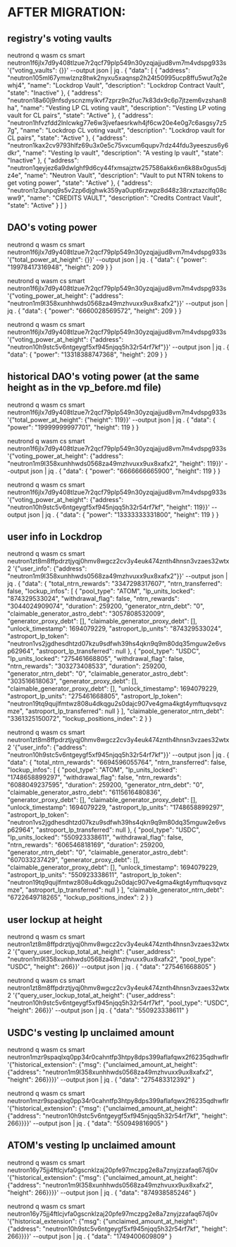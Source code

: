 # AFTER MIGRATION:

## registry's voting vaults

neutrond q wasm cs smart neutron1f6jlx7d9y408tlzue7r2qcf79plp549n30yzqjajjud8vm7m4vdspg933s '{"voting_vaults": {}}' --output json | jq .
{
  "data": [
    {
      "address": "neutron105ml67ymwlznz8twk2nyxu5xaqnsp2h24t50995ucp8ffu5wut7q2ewhj4",
      "name": "Lockdrop Vault",
      "description": "Lockdrop Contract Vault",
      "state": "Inactive"
    },
    {
      "address": "neutron18a60j9nfsdyscnzmylkvf7zprz9n2fuc7k83dx9c6p7jtzem6vzshan8ha",
      "name": "Vesting LP CL voting vault",
      "description": "Vesting LP voting vault for CL pairs",
      "state": "Active"
    },
    {
      "address": "neutron1hfvzfdd2lnlcwkg77e6w3jvefaesrkwh4jf6cw20e4e0g7c6asgsy7z57g",
      "name": "Lockdrop CL voting vault",
      "description": "Lockdrop vault for CL pairs",
      "state": "Active"
    },
    {
      "address": "neutron1kax2cv9793hlfz69u3x0e5c75vxcum6qupv7rdz44fdu3yeeszus6y6dkr",
      "name": "Vesting lp vault",
      "description": "A vesting lp vault",
      "state": "Inactive"
    },
    {
      "address": "neutron1qeyjez6a9dwlghf9d6cy44fxmsajztw257586akk6xn6k88x0gus5djz4e",
      "name": "Neutron Vault",
      "description": "Vault to put NTRN tokens to get voting power",
      "state": "Active"
    },
    {
      "address": "neutron1z3unpq9s5v2zp6djghwk359ya0upt6rzwpz8d48z38rxztazclfq08cww9",
      "name": "CREDITS VAULT",
      "description": "Credits Contract Vault",
      "state": "Active"
    }
  ]
}

## DAO's voting power

neutrond q wasm cs smart neutron1f6jlx7d9y408tlzue7r2qcf79plp549n30yzqjajjud8vm7m4vdspg933s '{"total_power_at_height": {}}' --output json | jq .
{
  "data": {
    "power": "19978417316948",
    "height": 209
  }
}

neutrond q wasm cs smart neutron1f6jlx7d9y408tlzue7r2qcf79plp549n30yzqjajjud8vm7m4vdspg933s '{"voting_power_at_height": {"address": "neutron1m9l358xunhhwds0568za49mzhvuxx9ux8xafx2"}}' --output json | jq .
{
  "data": {
    "power": "6660028569572",
    "height": 209
  }
}

neutrond q wasm cs smart neutron1f6jlx7d9y408tlzue7r2qcf79plp549n30yzqjajjud8vm7m4vdspg933s '{"voting_power_at_height": {"address": "neutron10h9stc5v6ntgeygf5xf945njqq5h32r54rf7kf"}}' --output json | jq .
{
  "data": {
    "power": "13318388747368",
    "height": 209
  }
}

## historical DAO's voting power (at the same height as in the vp_before.md file)

neutrond q wasm cs smart neutron1f6jlx7d9y408tlzue7r2qcf79plp549n30yzqjajjud8vm7m4vdspg933s '{"total_power_at_height": {"height": 119}}' --output json | jq .
{
  "data": {
    "power": "19999999997701",
    "height": 119
  }
}

neutrond q wasm cs smart neutron1f6jlx7d9y408tlzue7r2qcf79plp549n30yzqjajjud8vm7m4vdspg933s '{"voting_power_at_height": {"address": "neutron1m9l358xunhhwds0568za49mzhvuxx9ux8xafx2", "height": 119}}' --output json | jq .
{
  "data": {
    "power": "6666666665900",
    "height": 119
  }
}

neutrond q wasm cs smart neutron1f6jlx7d9y408tlzue7r2qcf79plp549n30yzqjajjud8vm7m4vdspg933s '{"voting_power_at_height": {"address": "neutron10h9stc5v6ntgeygf5xf945njqq5h32r54rf7kf", "height": 119}}' --output json | jq .
{
  "data": {
    "power": "13333333331800",
    "height": 119
  }
}

## user info in Lockdrop

neutrond q wasm cs smart neutron1zt8m8ffpdrztjyqj0hmv8wgcz2cv3y4euk474znth4hnsn3vzaes32wtx2 '{"user_info": {"address": "neutron1m9l358xunhhwds0568za49mzhvuxx9ux8xafx2"}}' --output json | jq .
{
  "data": {
    "total_ntrn_rewards": "3347298317607",
    "ntrn_transferred": false,
    "lockup_infos": [
      {
        "pool_type": "ATOM",
        "lp_units_locked": "874329533024",
        "withdrawal_flag": false,
        "ntrn_rewards": "3044024909074",
        "duration": 259200,
        "generator_ntrn_debt": "0",
        "claimable_generator_astro_debt": "3057808532009",
        "generator_proxy_debt": [],
        "claimable_generator_proxy_debt": [],
        "unlock_timestamp": 1694079229,
        "astroport_lp_units": "874329533024",
        "astroport_lp_token": "neutron1vs2jgdhesdhtzd07kzu9sdfwh39hs4qkn9q9m80dq35mguw2e6vsp62964",
        "astroport_lp_transferred": null
      },
      {
        "pool_type": "USDC",
        "lp_units_locked": "275461668805",
        "withdrawal_flag": false,
        "ntrn_rewards": "303273408533",
        "duration": 259200,
        "generator_ntrn_debt": "0",
        "claimable_generator_astro_debt": "303516618063",
        "generator_proxy_debt": [],
        "claimable_generator_proxy_debt": [],
        "unlock_timestamp": 1694079229,
        "astroport_lp_units": "275461668805",
        "astroport_lp_token": "neutron19tq9qujlfmtwz808u4dkqgu2s0dajc907ve4gma4kgt4ymftuqvsqvzmze",
        "astroport_lp_transferred": null
      }
    ],
    "claimable_generator_ntrn_debt": "3361325150072",
    "lockup_positions_index": 2
  }
}

neutrond q wasm cs smart neutron1zt8m8ffpdrztjyqj0hmv8wgcz2cv3y4euk474znth4hnsn3vzaes32wtx2 '{"user_info": {"address": "neutron10h9stc5v6ntgeygf5xf945njqq5h32r54rf7kf"}}' --output json | jq .
{
  "data": {
    "total_ntrn_rewards": "6694596055764",
    "ntrn_transferred": false,
    "lockup_infos": [
      {
        "pool_type": "ATOM",
        "lp_units_locked": "1748658899297",
        "withdrawal_flag": false,
        "ntrn_rewards": "6088049237595",
        "duration": 259200,
        "generator_ntrn_debt": "0",
        "claimable_generator_astro_debt": "6115616480836",
        "generator_proxy_debt": [],
        "claimable_generator_proxy_debt": [],
        "unlock_timestamp": 1694079229,
        "astroport_lp_units": "1748658899297",
        "astroport_lp_token": "neutron1vs2jgdhesdhtzd07kzu9sdfwh39hs4qkn9q9m80dq35mguw2e6vsp62964",
        "astroport_lp_transferred": null
      },
      {
        "pool_type": "USDC",
        "lp_units_locked": "550923338611",
        "withdrawal_flag": false,
        "ntrn_rewards": "606546818169",
        "duration": 259200,
        "generator_ntrn_debt": "0",
        "claimable_generator_astro_debt": "607033237429",
        "generator_proxy_debt": [],
        "claimable_generator_proxy_debt": [],
        "unlock_timestamp": 1694079229,
        "astroport_lp_units": "550923338611",
        "astroport_lp_token": "neutron19tq9qujlfmtwz808u4dkqgu2s0dajc907ve4gma4kgt4ymftuqvsqvzmze",
        "astroport_lp_transferred": null
      }
    ],
    "claimable_generator_ntrn_debt": "6722649718265",
    "lockup_positions_index": 2
  }
}

## user lockup at height

neutrond q wasm cs smart neutron1zt8m8ffpdrztjyqj0hmv8wgcz2cv3y4euk474znth4hnsn3vzaes32wtx2 '{"query_user_lockup_total_at_height": {"user_address": "neutron1m9l358xunhhwds0568za49mzhvuxx9ux8xafx2", "pool_type": "USDC", "height": 266}}' --output json | jq .
{
  "data": "275461668805"
}

neutrond q wasm cs smart neutron1zt8m8ffpdrztjyqj0hmv8wgcz2cv3y4euk474znth4hnsn3vzaes32wtx2 '{"query_user_lockup_total_at_height": {"user_address": "neutron10h9stc5v6ntgeygf5xf945njqq5h32r54rf7kf", "pool_type": "USDC", "height": 266}}' --output json | jq .
{
  "data": "550923338611"
}

## USDC's vesting lp unclaimed amount

neutrond q wasm cs smart neutron1mzr9spaqlxq0pp34r0cahntfp3htpy8dps399aflafqwx2f6235qdhwflr '{"historical_extension": {"msg": {"unclaimed_amount_at_height": {"address": "neutron1m9l358xunhhwds0568za49mzhvuxx9ux8xafx2", "height": 266}}}}' --output json | jq .
{
  "data": "275483312392"
}

neutrond q wasm cs smart neutron1mzr9spaqlxq0pp34r0cahntfp3htpy8dps399aflafqwx2f6235qdhwflr '{"historical_extension": {"msg": {"unclaimed_amount_at_height": {"address": "neutron10h9stc5v6ntgeygf5xf945njqq5h32r54rf7kf", "height": 266}}}}' --output json | jq .
{
  "data": "550949816905"
}

## ATOM's vesting lp unclaimed amount

neutrond q wasm cs smart neutron16y75jj4ftlcjvfa0gscnklzaj20pfe97mczpg2e8a7znyjzzafaq67dj0v '{"historical_extension": {"msg": {"unclaimed_amount_at_height": {"address": "neutron1m9l358xunhhwds0568za49mzhvuxx9ux8xafx2", "height": 266}}}}' --output json | jq .
{
  "data": "874938585246"
}

neutrond q wasm cs smart neutron16y75jj4ftlcjvfa0gscnklzaj20pfe97mczpg2e8a7znyjzzafaq67dj0v '{"historical_extension": {"msg": {"unclaimed_amount_at_height": {"address": "neutron10h9stc5v6ntgeygf5xf945njqq5h32r54rf7kf", "height": 266}}}}' --output json | jq .
{
  "data": "1749400609809"
}
